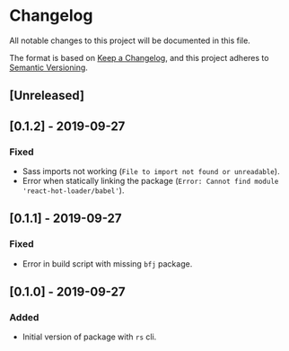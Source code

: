 # Changelog
All notable changes to this project will be documented in this file.

The format is based on [Keep a Changelog](https://keepachangelog.com/en/1.0.0/),
and this project adheres to [Semantic Versioning](https://semver.org/spec/v2.0.0.html).

## [Unreleased]

## [0.1.2] - 2019-09-27
### Fixed
- Sass imports not working (`File to import not found or unreadable`).
- Error when statically linking the package (`Error: Cannot find module 'react-hot-loader/babel'`).

## [0.1.1] - 2019-09-27
### Fixed
- Error in build script with missing `bfj` package.

## [0.1.0] - 2019-09-27
### Added
- Initial version of package with `rs` cli.
